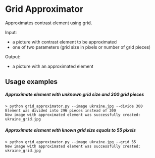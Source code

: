 # Grid Approximator

Approximates contrast element using grid. 

Input:
- a picture with contrast element to be approximated
- one of two parameters (grid size in pixels or number of grid pieces)

Output:
- a picture with an approximated element

## Usage examples
##### Approximate element with unknown grid size and 300 grid pieces
    > python grid_approximator.py --image ukraine.jpg --divide 300
    Element was divided into 296 pieces instead of 300
    New image with approximated element was successfully created: ukraine_grid.jpg
##### Approximate element with known grid size equals to 55 pixels
    > python grid_approximator.py --image ukraine.jpg --grid 55
    New image with approximated element was successfully created: ukraine_grid.jpg